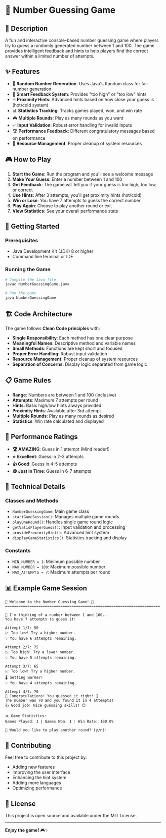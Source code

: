 # 🎯 Number Guessing Game 
## 📝 Description 

A fun and interactive console-based number guessing game where players try to guess a randomly generated number between 1 and 100. The game provides intelligent feedback and hints to help players find the correct answer within a limited number of attempts.

## ✨ Features 

- 🎲 **Random Number Generation**: Uses Java's Random class for fair number generation
- 🎯 **Smart Feedback System**: Provides "too high" or "too low" hints
- 🔥 **Proximity Hints**: Advanced hints based on how close your guess is (hot/cold system)
- 📊 **Statistics Tracking**: Tracks games played, won, and win rate
- 🎮 **Multiple Rounds**: Play as many rounds as you want
- ✅ **Input Validation**: Robust error handling for invalid inputs
- 🏆 **Performance Feedback**: Different congratulatory messages based on performance
- 🧹 **Resource Management**: Proper cleanup of system resources

## 🎮 How to Play 

1. **Start the Game**: Run the program and you'll see a welcome message
2. **Make Your Guess**: Enter a number between 1 and 100
3. **Get Feedback**: The game will tell you if your guess is too high, too low, or correct
4. **Use Hints**: After 3 attempts, you'll get proximity hints (hot/cold)
5. **Win or Lose**: You have 7 attempts to guess the correct number
6. **Play Again**: Choose to play another round or exit
7. **View Statistics**: See your overall performance stats


## 🚀 Getting Started 

### Prerequisites 
- Java Development Kit (JDK) 8 or higher
- Command line terminal or IDE

### Running the Game 

```bash
# Compile the Java file
javac NumberGuessingGame.java

# Run the game
java NumberGuessingGame
```

## 🏗️ Code Architecture 

The game follows **Clean Code principles** with:
- **Single Responsibility**: Each method has one clear purpose
- **Meaningful Names**: Descriptive method and variable names
- **Small Methods**: Functions are kept short and focused
- **Proper Error Handling**: Robust input validation
- **Resource Management**: Proper cleanup of system resources
- **Separation of Concerns**: Display logic separated from game logic

## 📋 Game Rules 

- **Range**: Numbers are between 1 and 100 (inclusive)
- **Attempts**: Maximum 7 attempts per round
- **Hints**: Basic high/low hints always provided
- **Proximity Hints**: Available after 3rd attempt
- **Multiple Rounds**: Play as many rounds as desired
- **Statistics**: Win rate calculated and displayed

## 🎯 Performance Ratings 

- **🏆 AMAZING**: Guess in 1 attempt (Mind reader!)
- **⭐ Excellent**: Guess in 2-3 attempts
- **👍 Good**: Guess in 4-5 attempts  
- **😅 Just in Time**: Guess in 6-7 attempts


## 🔧 Technical Details 

### Classes and Methods 
- `NumberGuessingGame`: Main game class
- `startGameSession()`: Manages multiple game rounds
- `playOneRound()`: Handles single game round logic
- `getValidPlayerGuess()`: Input validation and processing
- `provideProximityHint()`: Advanced hint system
- `displayGameStatistics()`: Statistics tracking and display

### Constants 
- `MIN_NUMBER = 1`: Minimum possible number
- `MAX_NUMBER = 100`: Maximum possible number  
- `MAX_ATTEMPTS = 7`: Maximum attempts per round

## 📊 Example Game Session 

```
🎯 Welcome to the Number Guessing Game! 🎯
======================================================================

🎲 I'm thinking of a number between 1 and 100...
You have 7 attempts to guess it!

Attempt 1/7: 50
📈 Too low! Try a higher number.
💡 You have 6 attempts remaining.

Attempt 2/7: 75
📉 Too high! Try a lower number.
💡 You have 5 attempts remaining.

Attempt 3/7: 65
📈 Too low! Try a higher number.
🌡️ Getting warmer!
💡 You have 4 attempts remaining.

Attempt 4/7: 70
🎉 Congratulations! You guessed it right! 🎉
The number was 70 and you found it in 4 attempts!
👍 Good job! Nice guessing skills! 😊

📊 Game Statistics:
Games Played: 1 | Games Won: 1 | Win Rate: 100.0%

🔄 Would you like to play another round? (y/n):
```

## 🤝 Contributing 

Feel free to contribute to this project by:
- Adding new features
- Improving the user interface
- Enhancing the hint system
- Adding more languages
- Optimizing performance


## 📄 License 

This project is open source and available under the MIT License.

---

**Enjoy the game!** 🎮✨
